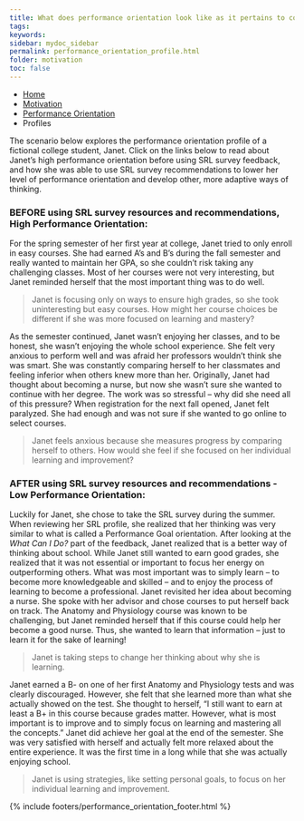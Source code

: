 ```yaml
---
title: What does performance orientation look like as it pertains to college life?
tags: 
keywords: 
sidebar: mydoc_sidebar
permalink: performance_orientation_profile.html
folder: motivation
toc: false
---
```


<ul class="breadcrumb">
    <li><a href="index.html">Home</a></li>
    <li><a href="motivation_overview.html">Motivation</a></li>
    <li><a href="performance_orientation.html">Performance Orientation</a></li>
    <li class="active">Profiles</li>
</ul>

The scenario below explores the performance orientation profile of a fictional college student, Janet. Click on the links below to read about Janet’s high performance orientation before using SRL survey feedback, and how she was able to use SRL survey recommendations to lower her level of performance orientation and develop other, more adaptive ways of thinking.

### **BEFORE** using SRL survey resources and recommendations, **High Performance Orientation**:

For the spring semester of her first year at college, Janet tried to only enroll in easy courses. She had earned A’s and B’s during the fall semester and really wanted to maintain her GPA, so she couldn’t risk taking any challenging classes. Most of her courses were not very interesting, but Janet reminded herself that the most important thing was to do well.

> Janet is focusing only on ways to ensure high grades, so she took uninteresting but easy courses. How might her course choices be different if she was more focused on learning and mastery?

As the semester continued, Janet wasn’t enjoying her classes, and to be honest, she wasn’t enjoying the whole school experience. She felt very anxious to perform well and was afraid her professors wouldn’t think she was smart. She was constantly comparing herself to her classmates and feeling inferior when others knew more than her. Originally, Janet had thought about becoming a nurse, but now she wasn’t sure she wanted to continue with her degree. The work was so stressful – why did she need all of this pressure? When registration for the next fall opened, Janet felt paralyzed. She had enough and was not sure if she wanted to go online to select courses.

> Janet feels anxious because she measures progress by comparing herself to others. How would she feel if she focused on her individual learning and improvement?


### **AFTER** using SRL survey resources and recommendations - **Low Performance Orientation**:

Luckily for Janet, she chose to take the SRL survey during the summer. When reviewing her SRL profile, she realized that her thinking was very similar to what is called a Performance Goal orientation. After looking at the *What Can I Do?* part of the feedback, Janet realized that is a better way of thinking about school. While Janet still wanted to earn good grades, she realized that it was not essential or important to focus her energy on outperforming others. What was most important was to simply learn – to become more knowledgeable and skilled – and to enjoy the process of learning to become a professional. Janet revisited her idea about becoming a nurse. She spoke with her advisor and chose courses to put herself back on track. The Anatomy and Physiology course was known to be challenging, but Janet reminded herself that if this course could help her become a good nurse. Thus, she wanted to learn that information – just to learn it for the sake of learning!

> Janet is taking steps to change her thinking about why she is learning.

Janet earned a B- on one of her first Anatomy and Physiology tests and was clearly discouraged. However, she felt that she learned more than what she actually showed on the test. She thought to herself, “I still want to earn at least a B+ in this course because grades matter. However, what is most important is to improve and to simply focus on learning and mastering all the concepts.” Janet did achieve her goal at the end of the semester. She was very satisfied with herself and actually felt more relaxed about the entire experience. It was the first time in a long while that she was actually enjoying school.

> Janet is using strategies, like setting personal goals, to focus on her individual learning and improvement.

{% include footers/performance_orientation_footer.html %}

